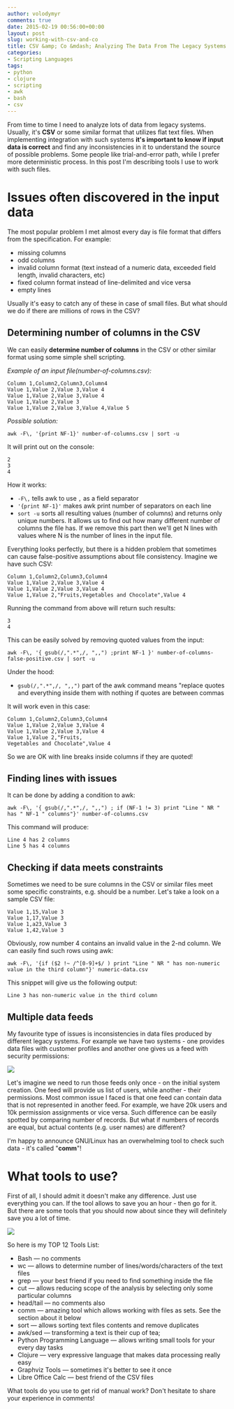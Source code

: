 ```yaml
---
author: volodymyr
comments: true
date: 2015-02-19 00:56:00+00:00
layout: post
slug: working-with-csv-and-co
title: CSV &amp; Co &mdash; Analyzing The Data From The Legacy Systems
categories:
- Scripting Languages
tags:
- python
- clojure
- scripting
- awk
- bash
- csv
---
```


From time to time I need to analyze lots of data from legacy systems. Usually, it's
__CSV__ or some similar format that utilizes flat text files. When implementing integration
with such systems __it's important to know if input data is correct__ and find any inconsistencies
in it to understand the source of possible problems. Some people like trial-and-error path,
while I prefer more deterministic process. In this post I'm describing tools I use to work
with such files.


<!-- more -->


Issues often discovered in the input data
=========================================
The most popular problem I met almost every day is file format
that differs from the specification. For example:

* missing columns
* odd columns
* invalid column format (text instead of a numeric data, exceeded field length, invalid characters, etc)
* fixed column format instead of line-delimited and vice versa
* empty lines

Usually it's easy to catch any of these in case of small files. But what should we do if there are millions of rows in the CSV?


Determining number of columns in the CSV
---------------------------------------
We can easily __determine number of columns__ in the CSV or other similar format using some simple shell scripting.

*Example of an input file(number-of-columns.csv):*


	Column 1,Column2,Column3,Column4
	Value 1,Value 2,Value 3,Value 4
	Value 1,Value 2,Value 3,Value 4
	Value 1,Value 2,Value 3
	Value 1,Value 2,Value 3,Value 4,Value 5

*Possible solution:*

	awk -F\, '{print NF-1}' number-of-columns.csv | sort -u


It will print out on the console:

	2
	3
	4



How it works:

* `-F\,` tells awk to use `,` as a field separator
* `'{print NF-1}'` makes awk print number of separators on each line
* `sort -u` sorts all resulting values (number of columns) and returns only unique numbers. It allows us to find out how many different number of columns the file has. If we remove this part then we'll get N lines with values where N is the number of lines in the input file.


Everything looks perfectly, but there is a hidden problem that sometimes can cause
false-positive assumptions about file consistency. Imagine we have such CSV:

	Column 1,Column2,Column3,Column4
	Value 1,Value 2,Value 3,Value 4
	Value 1,Value 2,Value 3,Value 4
	Value 1,Value 2,"Fruits,Vegetables and Chocolate",Value 4

Running the command from above will return such results:

	3
	4

This can be easily solved by removing quoted values from the input:

	awk -F\, '{ gsub(/,".*",/, ",,") ;print NF-1 }' number-of-columns-false-positive.csv | sort -u

Under the hood:

* `gsub(/,".*",/, ",,")` part of the awk command means "replace quotes and everything inside them with nothing if quotes are between commas

It will work even in this case:

	Column 1,Column2,Column3,Column4
	Value 1,Value 2,Value 3,Value 4
	Value 1,Value 2,Value 3,Value 4
	Value 1,Value 2,"Fruits,
	Vegetables and Chocolate",Value 4

So we are OK with line breaks inside columns if they are quoted!

Finding lines with issues
----------------------
It can be done by adding a condition to awk:

	awk -F\, '{ gsub(/,".*",/, ",,") ; if (NF-1 != 3) print "Line " NR " has " NF-1 " columns"}' number-of-columns.csv

This command will produce:

	Line 4 has 2 columns
	Line 5 has 4 columns


Checking if data meets constraints
----------------------------------

Sometimes we need to be sure columns in the CSV or similar files meet some specific constraints, e.g. should be a number.
Let's take a look on a sample CSV file:


	Value 1,15,Value 3
	Value 1,17,Value 3
	Value 1,a23,Value 3
	Value 1,42,Value 3

Obviously, row number 4 contains an invalid value in the 2-nd column.
We can easily find such rows using awk:

	awk -F\, '{if ($2 !~ /^[0-9]+$/ ) print "Line " NR " has non-numeric value in the third column"}' numeric-data.csv

This snippet will give us the following output:

	Line 3 has non-numeric value in the third column



Multiple data feeds
-----------------------------------
My favourite type of issues is inconsistencies in data files produced by different legacy systems.
For example we have two systems - one provides data files with customer profiles and another one gives us a feed with security permissions:


![](/images/posts/LegacySystem.png)

Let's imagine we need to run those feeds only once - on the initial system creation. One feed will provide us list of users, while another - their permissions.
Most common issue I faced is that one feed can contain data that is not represented in another feed. For example, we have 20k users and 10k permission assignments or vice versa.
Such difference can be easily spotted by comparing number of records. But what if numbers of records are equal, but actual contents (e.g. user names) are different?

I'm happy to announce GNU/Linux has an overwhelming tool to check such data - it's called "__comm__"!


What tools to use?
========================
First of all, I should admit it doesn't make any difference. Just use everything you can.
If the tool allows to save you an hour - then go for it. But there are some tools that you should now
about since they will definitely save you a lot of time.

![](/images/posts/Tools.jpg)

So here is my TOP 12 Tools List:

* Bash &mdash; no comments
* wc &mdash; allows to determine number of lines/words/characters of the text files
* grep &mdash; your best friend if you need to find something inside the file
* cut &mdash; allows reducing scope of the analysis by selecting only some particular columns
* head/tail &mdash; no comments also
* comm &mdash; amazing tool which allows working with files as sets. See the section about it below
* sort &mdash; allows sorting text files contents and remove duplicates
* awk/sed &mdash; transforming a text is their cup of tea;
* Python Programming Language &mdash; allows writing small tools for your every day tasks
* Clojure &mdash; very expressive language that makes data processing really easy
* Graphviz Tools &mdash; sometimes it's better to see it once
* Libre Office Calc &mdash; best friend of the CSV files



What tools do you use to get rid of manual work? Don't hesitate to share your experience in comments!
